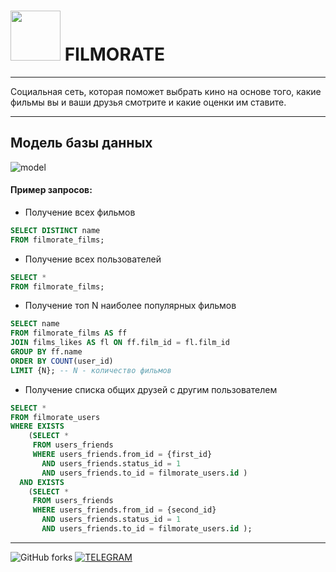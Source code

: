 # <img src="https://sun9-east.userapi.com/sun9-18/s/v1/ig2/y0GFK2n4QJaMbJSz3nZ4mYY9mCa7n_-JrueipGlABufP81zNGVl9Iz3Mk5kV2Sf0apnpVhe9MjR9fzz5En0kYovi.jpg?size=200x200&quality=95&type=album" width="80" height="80">  FILMORATE 

---

Cоциальная сеть, которая поможет выбрать кино на основе того, какие фильмы вы и ваши друзья смотрите и какие оценки им ставите.

---

## Модель базы данных

![model](https://sun9-west.userapi.com/sun9-11/s/v1/ig2/I0jjTI58dHLZwkrZdILSMVAKE4NENuwtn4GmDvXTCRtUyt2JGNKL8i59s4KoxoR14X5_6DFKBwhkhbaxjLFGkB00.jpg?size=1325x715&quality=95&type=album)

#### Пример запросов:

* Получение всех фильмов

``` SQL
SELECT DISTINCT name
FROM filmorate_films;
```

* Получение всех пользователей

``` SQL
SELECT *
FROM filmorate_films;
```

* Получение топ N наиболее популярных фильмов

``` SQL
SELECT name
FROM filmorate_films AS ff
JOIN films_likes AS fl ON ff.film_id = fl.film_id
GROUP BY ff.name
ORDER BY COUNT(user_id)
LIMIT {N}; -- N - количество фильмов
```

* Получение списка общих друзей с другим пользователем

``` SQL
SELECT *
FROM filmorate_users
WHERE EXISTS
    (SELECT *
     FROM users_friends
     WHERE users_friends.from_id = {first_id}
       AND users_friends.status_id = 1
       AND users_friends.to_id = filmorate_users.id )
  AND EXISTS
    (SELECT *
     FROM users_friends
     WHERE users_friends.from_id = {second_id}
       AND users_friends.status_id = 1
       AND users_friends.to_id = filmorate_users.id );
```
---
![GitHub forks](https://img.shields.io/github/forks/Arnulogus/java-filmorate?style=for-the-badge)
[![TELEGRAM](https://img.shields.io/badge/Telegram-2CA5E0?style=for-the-badge&logo=telegram&logoColor=white)](https://t.me/+fZDDsVpqVSk3ZDgy)
